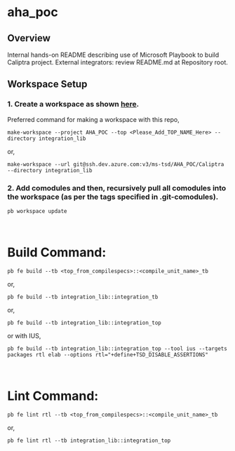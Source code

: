 # **aha_poc** #

## **Overview** ##

Internal hands-on README describing use of Microsoft Playbook to build Caliptra project.
External integrators: review README.md at Repository root.

## **Workspace Setup** ##

### 1. Create a workspace as shown [here](https://dev.azure.com/ms-tsd/Documents/_wiki/wikis/Documents.wiki/114/Workspace-Commands).

Preferred command for making a workspace with this repo,

`make-workspace --project AHA_POC --top <Please_Add_TOP_NAME_Here> --directory integration_lib`


or,


`make-workspace --url git@ssh.dev.azure.com:v3/ms-tsd/AHA_POC/Caliptra --directory integration_lib`

### 2. Add comodules and then, recursively pull all comodules into the workspace (as per the tags specified in .git-comodules).

`pb workspace update`

<br>

# **Build Command:** #

`pb fe build --tb <top_from_compilespecs>::<compile_unit_name>_tb`


or,


`pb fe build --tb integration_lib::integration_tb`


or,


`pb fe build --tb integration_lib::integration_top`


or with IUS,


`pb fe build --tb integration_lib::integration_top --tool ius --targets packages rtl elab --options rtl="+define+TSD_DISABLE_ASSERTIONS"`


<br>

# **Lint Command:** #


`pb fe lint rtl --tb <top_from_compilespecs>::<compile_unit_name>_tb`


or,


`pb fe lint rtl --tb integration_lib::integration_top`


<br>



